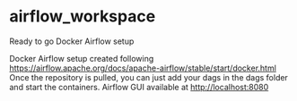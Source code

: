 # airflow_workspace
Ready to go Docker Airflow setup

Docker Airflow setup created following https://airflow.apache.org/docs/apache-airflow/stable/start/docker.html
Once the repository is pulled, you can just add your dags in the dags folder and start the containers.
Airflow GUI available at <a href="http://localhost:8080"> http://localhost:8080 </a>
